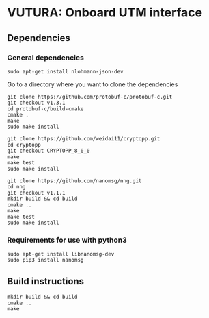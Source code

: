 # VUTURA: Onboard UTM interface

## Dependencies

### General dependencies
```
sudo apt-get install nlohmann-json-dev
```

Go to a directory where you want to clone the dependencies
```
git clone https://github.com/protobuf-c/protobuf-c.git
git checkout v1.3.1
cd protobuf-c/build-cmake
cmake .
make
sudo make install
```

```
git clone https://github.com/weidai11/cryptopp.git
cd cryptopp
git checkout CRYPTOPP_8_0_0
make
make test
sudo make install
```

```
git clone https://github.com/nanomsg/nng.git
cd nng
git checkout v1.1.1
mkdir build && cd build
cmake ..
make
make test
sudo make install
```

### Requirements for use with python3
```
sudo apt-get install libnanomsg-dev
sudo pip3 install nanomsg
```

## Build instructions
```
mkdir build && cd build
cmake ..
make
```
